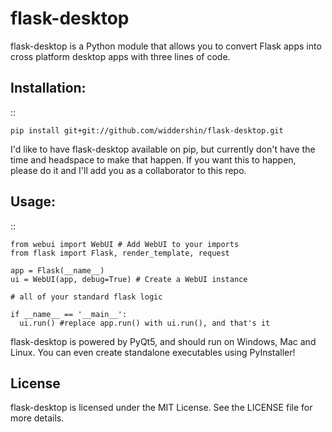 # flask-desktop

flask-desktop is a Python module that allows you to convert Flask apps into cross platform desktop apps with three lines of code.

## Installation:

::

    pip install git+git://github.com/widdershin/flask-desktop.git

I'd like to have flask-desktop available on pip, but currently don't have the time and headspace to make that happen. If you want this to happen, please do it and I'll add you as a collaborator to this repo.

## Usage:

::

    from webui import WebUI # Add WebUI to your imports
    from flask import Flask, render_template, request

    app = Flask(__name__)
    ui = WebUI(app, debug=True) # Create a WebUI instance

    # all of your standard flask logic

    if __name__ == '__main__':
      ui.run() #replace app.run() with ui.run(), and that's it

flask-desktop is powered by PyQt5, and should run on Windows, Mac and Linux. You can even create standalone executables using PyInstaller!

## License

flask-desktop is licensed under the MIT License. See the LICENSE file for more details.

